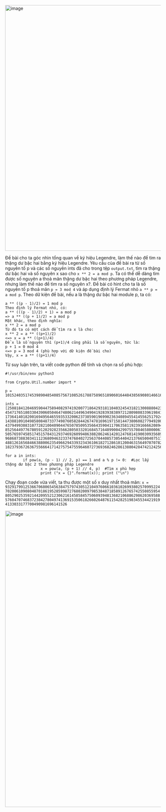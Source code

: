 <img width="796" alt="image" src="https://github.com/Vanmaxohp/EHC_Challenge_CryptoHack/assets/90485791/d6b122c5-0e1d-4658-ab8d-0b4acf4f13bf">

Đề bài cho ta góc nhìn tổng quan về ký hiệu Legendre, làm thế nào để tìm ra thặng dư bậc hai bằng ký hiệu Legendre.
Yêu cầu của đề bài ra từ số nguyên tố p và các số nguyên ints đã cho trong tệp `output.txt`, tìm ra thặng dư bậc hai và số nguyên x sao cho `x ** 2 = a mod p`.
Ta có thể dễ dàng tìm được số nguyên a thoả mãn thặng dư bậc hai theo phương pháp Legendre, nhưng làm thế nào để tìm ra số nguyên x?.
Đề bài có hint cho ta là số nguyên tố p thoả mãn `p = 3 mod 4` và áp dụng định lý Fermat nhỏ `a ** p = a mod p`.
Theo dữ kiện đề bài, nếu a là thặng dư bậc hai module p, ta có:
```
a ** ((p - 1)/2) = 1 mod p
Theo định lý Fermat nhỏ, có:
a ** (((p - 1)/2) + 1) = a mod p
=> a ** ((p + 1)/2) = a mod p
Mặt khác, theo định nghĩa:
x ** 2 = a mod p
Từ đó ta có một cách để tìm ra x là cho:
x ** 2 = a ** ((p+1)/2)
<=> x = a ** ((p+1)/4)
Để x là số nguyên thì (p+1)/4 cũng phải là số nguyên, tức là:
p + 1 = 0 mod 4
<=> p = 3 mod 4 (phù hợp với dữ kiện đề bài cho)
Vậy, x = a ** ((p+1)/4)
```
Từ suy luận trên, ta viết code python để tính và chọn ra số phù hợp:
```
#!/usr/bin/env python3

from Crypto.Util.number import *

p = 101524035174539890485408575671085261788758965189060164484385690801466167356667036677932998889725476582421738788500738738503134356158197247473850273565349249573867251280253564698939768700489401960767007716413932851838937641880157263936985954881657889497583485535527613578457628399173971810541670838543309159139

ints = [25081841204695904475894082974192007718642931811040324543182130088804239047149283334700530600468528298920930150221871666297194395061462592781551275161695411167049544771049769000895119729307495913024360169904315078028798025169985966732789207320203861858234048872508633514498384390497048416012928086480326832803, 45471765180330439060504647480621449634904192839383897212809808339619841633826534856109999027962620381874878086991125854247108359699799913776917227058286090426484548349388138935504299609200377899052716663351188664096302672712078508601311725863678223874157861163196340391008634419348573975841578359355931590555, 17364140182001694956465593533200623738590196990236340894554145562517924989208719245429557645254953527658049246737589538280332010533027062477684237933221198639948938784244510469138826808187365678322547992099715229218615475923754896960363138890331502811292427146595752813297603265829581292183917027983351121325, 14388109104985808487337749876058284426747816961971581447380608277949200244660381570568531129775053684256071819837294436069133592772543582735985855506250660938574234958754211349215293281645205354069970790155237033436065434572020652955666855773232074749487007626050323967496732359278657193580493324467258802863, 4379499308310772821004090447650785095356643590411706358119239166662089428685562719233435615196994728767593223519226235062647670077854687031681041462632566890129595506430188602238753450337691441293042716909901692570971955078924699306873191983953501093343423248482960643055943413031768521782634679536276233318, 85256449776780591202928235662805033201684571648990042997557084658000067050672130152734911919581661523957075992761662315262685030115255938352540032297113615687815976039390537716707854569980516690246592112936796917504034711418465442893323439490171095447109457355598873230115172636184525449905022174536414781771, 50576597458517451578431293746926099486388286246142012476814190030935689430726042810458344828563913001012415702876199708216875020997112089693759638454900092580746638631062117961876611545851157613835724635005253792316142379239047654392970415343694657580353333217547079551304961116837545648785312490665576832987, 96868738830341112368094632337476840272563704408573054404213766500407517251810212494515862176356916912627172280446141202661640191237336568731069327906100896178776245311689857997012187599140875912026589672629935267844696976980890380730867520071059572350667913710344648377601017758188404474812654737363275994871, 4881261656846638800623549662943393234361061827128610120046315649707078244180313661063004390750821317096754282796876479695558644108492317407662131441224257537276274962372021273583478509416358764706098471849536036184924640593888902859441388472856822541452041181244337124767666161645827145408781917658423571721, 18237936726367556664171427575475596460727369368246286138804284742124256700367133250078608537129877968287885457417957868580553371999414227484737603688992620953200143688061024092623556471053006464123205133894607923801371986027458274343737860395496260538663183193877539815179246700525865152165600985105257601565]

for a in ints:
        if pow(a, (p - 1) // 2, p) == 1 and a % p != 0:  #Lọc lấy thặng dư bậc 2 theo phương pháp Legendre
                x = pow(a, (p + 1) // 4, p)  #Tìm x phù hợp
                print ("x = {}".format(x)); print ("\n")
```
Chạy đoạn code vừa viết, ta thu được một số x duy nhất thoả mãn:
`x = 93291799125366706806545638475797430512104976066103610269938025709952247020061090804870186195285998727680200979853848718589126765742550855954805290253592144209552123062161458584575060939481368210688629862036958857604707468372384278049741369153506182660264876115428251983455344219194133033177700490981696141526`

<img width="960" alt="image" src="https://github.com/Vanmaxohp/EHC_Challenge_CryptoHack/assets/90485791/297d8610-324e-4301-a423-a13b8cd003e9">
